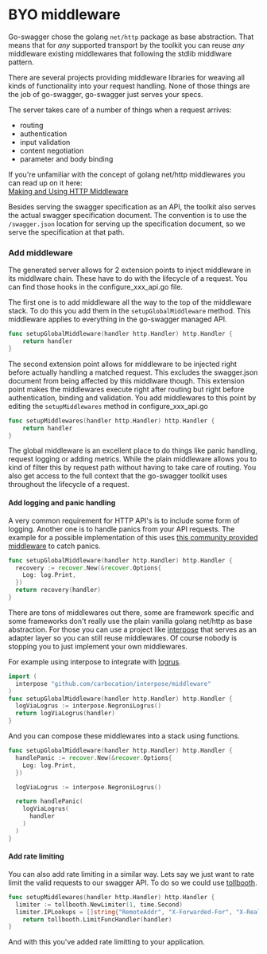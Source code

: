 # BYO middleware

Go-swagger chose the golang `net/http` package as base abstraction. That means that for _any_ supported transport by the toolkit you can reuse _any_ middleware existing middlewares that following the stdlib middlware pattern.

<!--more-->

There are several projects providing middleware libraries for weaving all kinds of functionality into your request handling. None of those things are the job of go-swagger, go-swagger just serves your specs.

The server takes care of a number of things when a request arrives:

* routing
* authentication
* input validation
* content negotiation
* parameter and body binding

If you're unfamiliar with the concept of golang net/http middlewares you can read up on it here:  
[Making and Using HTTP Middleware](http://www.alexedwards.net/blog/making-and-using-middleware)

Besides serving the swagger specification as an API, the toolkit also serves the actual swagger specification document.
The convention is to use the `/swagger.json` location for serving up the specification document, so we serve the
specification at that path.

### Add middleware

The generated server allows for 2 extension points to inject middleware in its middlware chain. These have to do with
the lifecycle of a request. You can find those hooks in the configure_xxx_api.go file.

The first one is to add middleware all the way to the top of the middleware stack. To do this you add them in the
`setupGlobalMiddleware` method. This middleware applies to everything in the go-swagger managed API.

```go
func setupGlobalMiddleware(handler http.Handler) http.Handler {
	return handler
}
```

The second extension point allows for middleware to be injected right before actually handling a matched request.
This excludes the swagger.json document from being affected by this middlware though.  This extension point makes the
middlewares execute right after routing but right before authentication, binding and validation.  You add middlewares
to this point by editing the `setupMiddlewares` method in configure_xxx_api.go

```go
func setupMiddlewares(handler http.Handler) http.Handler {
	return handler
}
```

The global middleware is an excellent place to do things like panic handling, request logging or adding metrics.  While
the plain middleware allows you to kind of filter this by request path without having to take care of routing. You also
get access to the full context that the go-swagger toolkit uses throughout the lifecycle of a request.

#### Add logging and panic handling

A very common requirement for HTTP API's is to include some form of logging. Another one is to handle panics from your
API requests.  The example for a possible implementation of this uses [this community provided
middleware](https://github.com/dre1080/recover) to catch panics.

```go
func setupGlobalMiddleware(handler http.Handler) http.Handler {
  recovery := recover.New(&recover.Options{
    Log: log.Print,
  })
  return recovery(handler)
}
```

There are tons of middlewares out there, some are framework specific and some frameworks don't really use the plain
vanilla golang net/http as base abstraction. For those you can use a project like [interpose](https://github.com/carbocation/interpose) that serves as an adapter
layer so you can still reuse middlewares. Of course nobody is stopping you to just implement your own middlewares.

For example using interpose to integrate with [logrus](https://github.com/carbocation/interpose/blob/master/middleware/negronilogrus.go).

```go
import (
  interpose "github.com/carbocation/interpose/middleware"
)
func setupGlobalMiddleware(handler http.Handler) http.Handler {
  logViaLogrus := interpose.NegroniLogrus()
  return logViaLogrus(handler)
}
```

And you can compose these middlewares into a stack using functions.

```go
func setupGlobalMiddleware(handler http.Handler) http.Handler {
  handlePanic := recover.New(&recover.Options{
    Log: log.Print,
  })

  logViaLogrus := interpose.NegroniLogrus()

  return handlePanic(
    logViaLogrus(
      handler
    )
  )
}
```

#### Add rate limiting

You can also add rate limiting in a similar way. Lets say we just want to rate limit the valid requests to our swagger
API. To do so we could use [tollbooth](https://github.com/didip/tollbooth).

```go
func setupMiddlewares(handler http.Handler) http.Handler {
  limiter := tollbooth.NewLimiter(1, time.Second)
  limiter.IPLookups = []string{"RemoteAddr", "X-Forwarded-For", "X-Real-IP"}
	return tollbooth.LimitFuncHandler(handler)
}
```

And with this you've added rate limitting to your application.
